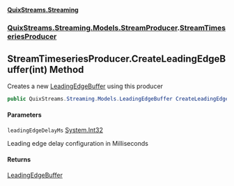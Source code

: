 #### [QuixStreams.Streaming](index.md 'index')
### [QuixStreams.Streaming.Models.StreamProducer](QuixStreams.Streaming.Models.StreamProducer.md 'QuixStreams.Streaming.Models.StreamProducer').[StreamTimeseriesProducer](StreamTimeseriesProducer.md 'QuixStreams.Streaming.Models.StreamProducer.StreamTimeseriesProducer')

## StreamTimeseriesProducer.CreateLeadingEdgeBuffer(int) Method

Creates a new [LeadingEdgeBuffer](LeadingEdgeBuffer.md 'QuixStreams.Streaming.Models.LeadingEdgeBuffer') using this producer

```csharp
public QuixStreams.Streaming.Models.LeadingEdgeBuffer CreateLeadingEdgeBuffer(int leadingEdgeDelayMs);
```
#### Parameters

<a name='QuixStreams.Streaming.Models.StreamProducer.StreamTimeseriesProducer.CreateLeadingEdgeBuffer(int).leadingEdgeDelayMs'></a>

`leadingEdgeDelayMs` [System.Int32](https://docs.microsoft.com/en-us/dotnet/api/System.Int32 'System.Int32')

Leading edge delay configuration in Milliseconds

#### Returns
[LeadingEdgeBuffer](LeadingEdgeBuffer.md 'QuixStreams.Streaming.Models.LeadingEdgeBuffer')